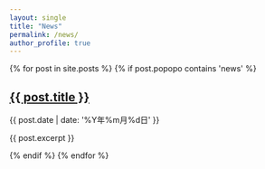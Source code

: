 ```yaml
---
layout: single
title: "News"
permalink: /news/
author_profile: true
---
```


<div class="news-list">
  {% for post in site.posts %}
    {% if post.popopo contains 'news' %}
      <article class="news-post">
        <h2><a href="{{ post.url }}">{{ post.title }}</a></h2>
        <time datetime="{{ post.date | date: '%Y-%m-%d' }}">
          {{ post.date | date: '%Y年%m月%d日' }}
        </time>
        <p>{{ post.excerpt }}</p>
      </article>
    {% endif %}
  {% endfor %}
</div>
